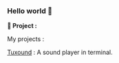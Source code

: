 ### Hello world 👋

**🔭 Project :**


My projects :

[Tuxound](https://github.com/Developper-team-sponso-par-Kirby54/Sound_player) : A sound player in terminal.
